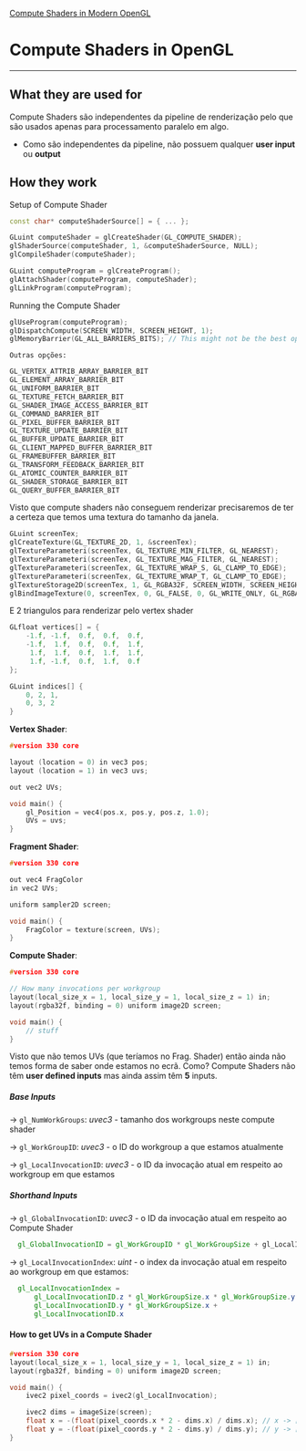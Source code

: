 [Compute Shaders in Modern OpenGL](https://www.youtube.com/watch?v=nF4X9BIUzx0)

# Compute Shaders in OpenGL
---

## What they are used for
Compute Shaders são independentes da pipeline de renderização pelo que são usados apenas para processamento paralelo em algo.

* Como são independentes da pipeline, não possuem qualquer **user input** ou **output**

## How they work
Setup of Compute Shader
```cpp
const char* computeShaderSource[] = { ... };

GLuint computeShader = glCreateShader(GL_COMPUTE_SHADER);
glShaderSource(computeShader, 1, &computeShaderSource, NULL);
glCompileShader(computeShader);

GLuint computeProgram = glCreateProgram();
glAttachShader(computeProgram, computeShader);
glLinkProgram(computeProgram);
```

Running the Compute Shader

```cpp
glUseProgram(computeProgram);
glDispatchCompute(SCREEN_WIDTH, SCREEN_HEIGHT, 1);
glMemoryBarrier(GL_ALL_BARRIERS_BITS); // This might not be the best option
```
	
	Outras opções:
	
```Cpp
GL_VERTEX_ATTRIB_ARRAY_BARRIER_BIT
GL_ELEMENT_ARRAY_BARRIER_BIT
GL_UNIFORM_BARRIER_BIT
GL_TEXTURE_FETCH_BARRIER_BIT
GL_SHADER_IMAGE_ACCESS_BARRIER_BIT
GL_COMMAND_BARRIER_BIT
GL_PIXEL_BUFFER_BARRIER_BIT
GL_TEXTURE_UPDATE_BARRIER_BIT
GL_BUFFER_UPDATE_BARRIER_BIT
GL_CLIENT_MAPPED_BUFFER_BARRIER_BIT
GL_FRAMEBUFFER_BARRIER_BIT
GL_TRANSFORM_FEEDBACK_BARRIER_BIT
GL_ATOMIC_COUNTER_BARRIER_BIT
GL_SHADER_STORAGE_BARRIER_BIT
GL_QUERY_BUFFER_BARRIER_BIT
```

Visto que compute shaders não conseguem renderizar precisaremos de ter a certeza que temos uma textura do tamanho da janela.

```cpp
GLuint screenTex;
glCreateTexture(GL_TEXTURE_2D, 1, &screenTex);
glTextureParameteri(screenTex, GL_TEXTURE_MIN_FILTER, GL_NEAREST);
glTextureParameteri(screenTex, GL_TEXTURE_MAG_FILTER, GL_NEAREST);
glTextureParameteri(screenTex, GL_TEXTURE_WRAP_S, GL_CLAMP_TO_EDGE);
glTextureParameteri(screenTex, GL_TEXTURE_WRAP_T, GL_CLAMP_TO_EDGE);
glTextureStorage2D(screenTex, 1, GL_RGBA32F, SCREEN_WIDTH, SCREEN_HEIGHT);
glBindImageTexture(0, screenTex, 0, GL_FALSE, 0, GL_WRITE_ONLY, GL_RGBA32F);
```

E 2 triangulos para renderizar pelo vertex shader

```cpp
GLfloat vertices[] = {
	-1.f, -1.f,  0.f,  0.f,  0.f, 
	-1.f,  1.f,  0.f,  0.f,  1.f,
	 1.f,  1.f,  0.f,  1.f,  1.f,
	 1.f, -1.f,  0.f,  1.f,  0.f
};

GLuint indices[] {
	0, 2, 1,
	0, 3, 2
}
```


__Vertex Shader__:

```cpp
#version 330 core

layout (location = 0) in vec3 pos;
layout (location = 1) in vec3 uvs;

out vec2 UVs;

void main() {
	gl_Position = vec4(pos.x, pos.y, pos.z, 1.0);
	UVs = uvs;
}
```


__Fragment Shader__:

```cpp
#version 330 core

out vec4 FragColor
in vec2 UVs;

uniform sampler2D screen;

void main() {
	FragColor = texture(screen, UVs);
}
```


__Compute Shader__:

```c++
#version 330 core

// How many invocations per workgroup
layout(local_size_x = 1, local_size_y = 1, local_size_z = 1) in;
layout(rgba32f, binding = 0) uniform image2D screen;

void main() {
	// stuff
}
```

Visto que não temos UVs (que teríamos no Frag. Shader) então ainda não temos forma de saber onde estamos no ecrã. Como? Compute Shaders não têm **user defined inputs** mas ainda assim têm **5** inputs.


##### Base Inputs
-> `gl_NumWorkGroups`:
	*uvec3* - tamanho dos workgroups neste compute shader

-> `gl_WorkGroupID`:
	*uvec3* - o ID do workgroup a que estamos atualmente

-> `gl_LocalInvocationID`:
	*uvec3* - o ID da invocação atual em respeito ao workgroup em que estamos

##### Shorthand Inputs
-> `gl_GlobalInvocationID`:
	*uvec3* - o ID da invocação atual em respeito ao Compute Shader
```glsl
  gl_GlobalInvocationID = gl_WorkGroupID * gl_WorkGroupSize + gl_LocalInvocation
```

-> `gl_LocalInvocationIndex`:
	*uint*  - o index da invocação atual em respeito ao workgroup em que estamos:
```glsl
  gl_LocalInvocationIndex = 
	  gl_LocalInvocationID.z * gl_WorkGroupSize.x * gl_WorkGroupSize.y +
	  gl_LocalInvocationID.y * gl_WorkGroupSize.x +
	  gl_LocalInvocationID.x
```

#### How to get UVs in a Compute Shader
```c++
#version 330 core
layout(local_size_x = 1, local_size_y = 1, local_size_z = 1) in;
layout(rgba32f, binding = 0) uniform image2D screen;

void main() {
	ivec2 pixel_coords = ivec2(gl_LocalInvocation);

	ivec2 dims = imageSize(screen);
	float x = -(float(pixel_coords.x * 2 - dims.x) / dims.x); // x -> [-1.f, 1.f]
	float y = -(float(pixel_coords.y * 2 - dims.y) / dims.y); // y -> [-1.f, 1.f]
}
```

